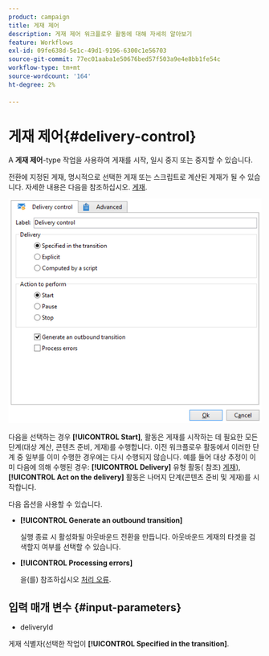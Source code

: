 ```yaml
---
product: campaign
title: 게재 제어
description: 게재 제어 워크플로우 활동에 대해 자세히 알아보기
feature: Workflows
exl-id: 09fe638d-5e1c-49d1-9196-6300c1e56703
source-git-commit: 77ec01aaba1e50676bed57f503a9e4e8bb1fe54c
workflow-type: tm+mt
source-wordcount: '164'
ht-degree: 2%

---
```


# 게재 제어{#delivery-control}



A **게재 제어**-type 작업을 사용하여 게재를 시작, 일시 중지 또는 중지할 수 있습니다.

전환에 지정된 게재, 명시적으로 선택한 게재 또는 스크립트로 계산된 게재가 될 수 있습니다. 자세한 내용은 다음을 참조하십시오. [게재](delivery.md).

![](assets/edit_diffusion_act.png)

다음을 선택하는 경우 **[!UICONTROL Start]**, 활동은 게재를 시작하는 데 필요한 모든 단계(대상 계산, 콘텐츠 준비, 게재)를 수행합니다. 이전 워크플로우 활동에서 이러한 단계 중 일부를 이미 수행한 경우에는 다시 수행되지 않습니다. 예를 들어 대상 추정이 이미 다음에 의해 수행된 경우: **[!UICONTROL Delivery]** 유형 활동( 참조) [게재](delivery.md)), **[!UICONTROL Act on the delivery]** 활동은 나머지 단계(콘텐츠 준비 및 게재)를 시작합니다.

다음 옵션을 사용할 수 있습니다.

* **[!UICONTROL Generate an outbound transition]**

  실행 종료 시 활성화될 아웃바운드 전환을 만듭니다. 아웃바운드 게재의 타겟을 검색할지 여부를 선택할 수 있습니다.

* **[!UICONTROL Processing errors]**

  을(를) 참조하십시오 [처리 오류](monitor-workflow-execution.md#processing-errors).

## 입력 매개 변수 {#input-parameters}

* deliveryId

게재 식별자(선택한 작업이 **[!UICONTROL Specified in the transition]**.
